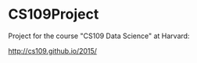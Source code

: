 # CS109Project

Project for the course "CS109 Data Science" at Harvard:

http://cs109.github.io/2015/

